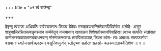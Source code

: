 +++
title = "०१ त्वं राजेन्द्र"

+++

हेइन्द्र त्वंराजा अधिपतिः सर्वस्यजगतः किञ्च येदेवाः मरुदादयःसन्तितेषामपिविशेषेण अतोहे- असुर शत्रूणान्निरसितस्त्वन्नॄनस्मान कर्मनेतॄन् यजमानान् रक्षपालय विशेषतोस्मानपिपाहिरक्ष त्वञ्च सत्पतिः सतांसतः कर्मफ्लस्यवापातामघवाधनवान् नोस्माकन्तरुत्रः तारयितापापात् किञ्च त्वंस- त्यः अबाध्यः सत्यफलोवा वसवानः स्वतेजसार्वञ्छादयन् वसूनिवाकुर्वन् स्तोतृभ्यः सहोदाः सहसो- बलस्यदाताबवेतिशॆषः ॥ १ ॥